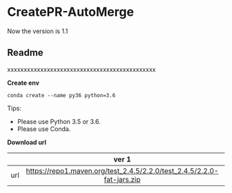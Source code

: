 # CreatePR-AutoMerge

Now the version is 1.1
## **Readme**
xxxxxxxxxxxxxxxxxxxxxxxxxxxxxxxxxxxxxxxxxxxxx

**Create env**
```
conda create --name py36 python=3.6
```

Tips:
* Please use Python 3.5 or 3.6.
* Please use Conda.


**Download url**

|           | ver 1 | ver 2 |
| :-------: | :---------: | :--------------------------: |
| url | https://repo1.maven.org/test_2.4.5/2.2.0/test_2.4.5/2.2.0-fat-jars.zip | https://oss.sonatype.org/content/repositories/snapshots/com/test/test_2.4.5/2.2.0-SNAPSHOT/ |
